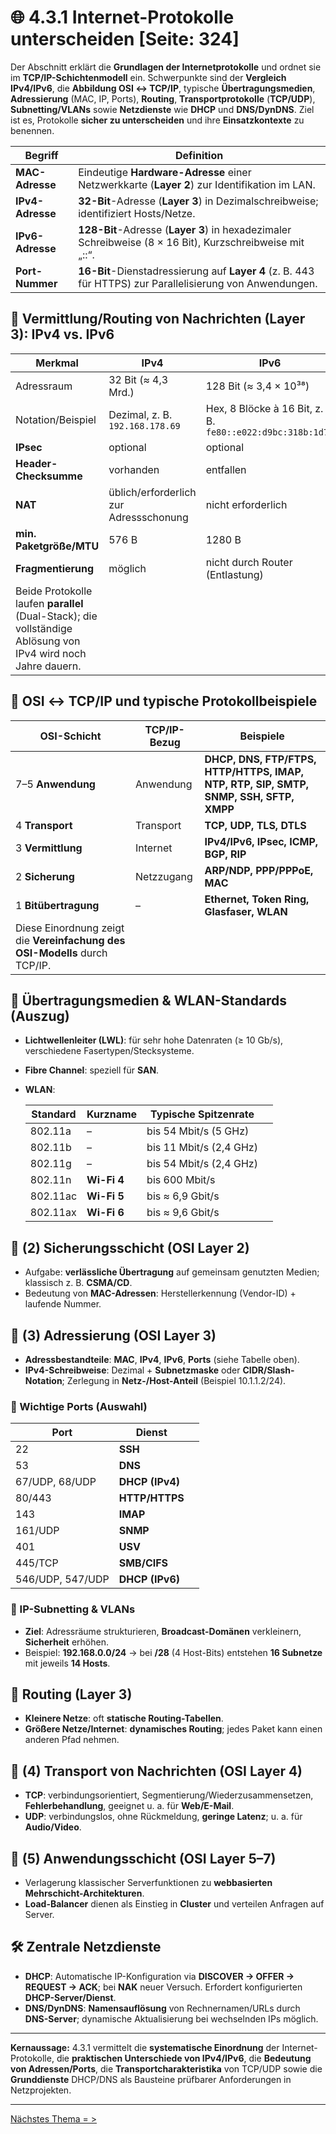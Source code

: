 # 🌐 4.3.1 Internet-Protokolle unterscheiden [Seite: 324]

Der Abschnitt erklärt die **Grundlagen der Internetprotokolle** und ordnet sie im **TCP/IP-Schichtenmodell** ein. Schwerpunkte sind der **Vergleich IPv4/IPv6**, die **Abbildung OSI ↔ TCP/IP**, typische **Übertragungsmedien**, **Adressierung** (MAC, IP, Ports), **Routing**, **Transportprotokolle** (**TCP/UDP**), **Subnetting/VLANs** sowie **Netzdienste** wie **DHCP** und **DNS/DynDNS**. Ziel ist es, Protokolle **sicher zu unterscheiden** und ihre **Einsatzkontexte** zu benennen. 

| Begriff          | Definition                                                                                                 |
| ---------------- | ---------------------------------------------------------------------------------------------------------- |
| **MAC-Adresse**  | Eindeutige **Hardware-Adresse** einer Netzwerkkarte (**Layer 2**) zur Identifikation im LAN.               |
| **IPv4-Adresse** | **32-Bit**-Adresse (**Layer 3**) in Dezimalschreibweise; identifiziert Hosts/Netze.                        |
| **IPv6-Adresse** | **128-Bit**-Adresse (**Layer 3**) in hexadezimaler Schreibweise (8 × 16 Bit), Kurzschreibweise mit „::“.   |
| **Port-Nummer**  | **16-Bit**-Dienstadressierung auf **Layer 4** (z. B. 443 für HTTPS) zur Parallelisierung von Anwendungen.  |

## 🧭 Vermittlung/Routing von Nachrichten (Layer 3): IPv4 vs. IPv6

| Merkmal                                                                                                        | **IPv4**                               | **IPv6**                                                  |
| -------------------------------------------------------------------------------------------------------------- | -------------------------------------- | --------------------------------------------------------- |
| Adressraum                                                                                                     | 32 Bit (≈ 4,3 Mrd.)                    | 128 Bit (≈ 3,4 × 10³⁸)                                    |
| Notation/Beispiel                                                                                              | Dezimal, z. B. `192.168.178.69`        | Hex, 8 Blöcke à 16 Bit, z. B. `fe80::e022:d9bc:318b:1d7a` |
| **IPsec**                                                                                                      | optional                               | optional                                                  |
| **Header-Checksumme**                                                                                          | vorhanden                              | entfallen                                                 |
| **NAT**                                                                                                        | üblich/erforderlich zur Adressschonung | nicht erforderlich                                        |
| **min. Paketgröße/MTU**                                                                                        | 576 B                                  | 1280 B                                                    |
| **Fragmentierung**                                                                                             | möglich                                | nicht durch Router (Entlastung)                           |
| Beide Protokolle laufen **parallel** (Dual-Stack); die vollständige Ablösung von IPv4 wird noch Jahre dauern.  |                                        |                                                           |

## 🧱 OSI ↔ TCP/IP und typische Protokollbeispiele

| **OSI-Schicht**                                                             | **TCP/IP-Bezug** | **Beispiele**                                                                         |
| --------------------------------------------------------------------------- | ---------------- | ------------------------------------------------------------------------------------- |
| 7–5 **Anwendung**                                                           | Anwendung        | **DHCP, DNS, FTP/FTPS, HTTP/HTTPS, IMAP, NTP, RTP, SIP, SMTP, SNMP, SSH, SFTP, XMPP** |
| 4 **Transport**                                                             | Transport        | **TCP, UDP, TLS, DTLS**                                                               |
| 3 **Vermittlung**                                                           | Internet         | **IPv4/IPv6, IPsec, ICMP, BGP, RIP**                                                  |
| 2 **Sicherung**                                                             | Netzzugang       | **ARP/NDP, PPP/PPPoE, MAC**                                                           |
| 1 **Bitübertragung**                                                        | –                | **Ethernet, Token Ring, Glasfaser, WLAN**                                             |
| Diese Einordnung zeigt die **Vereinfachung des OSI-Modells** durch TCP/IP.  |                  |                                                                                       |

## 📡 Übertragungsmedien & WLAN-Standards (Auszug)

* **Lichtwellenleiter (LWL)**: für sehr hohe Datenraten (≥ 10 Gb/s), verschiedene Fasertypen/Stecksysteme.
* **Fibre Channel**: speziell für **SAN**.
* **WLAN**:

  | Standard | Kurzname    | Typische Spitzenrate    |   |
  | -------- | ----------- | ----------------------- | - |
  | 802.11a  | –           | bis 54 Mbit/s (5 GHz)   |   |
  | 802.11b  | –           | bis 11 Mbit/s (2,4 GHz) |   |
  | 802.11g  | –           | bis 54 Mbit/s (2,4 GHz) |   |
  | 802.11n  | **Wi-Fi 4** | bis 600 Mbit/s          |   |
  | 802.11ac | **Wi-Fi 5** | bis ≈ 6,9 Gbit/s        |   |
  | 802.11ax | **Wi-Fi 6** | bis ≈ 9,6 Gbit/s        |   |

## 🧩 (2) Sicherungsschicht (OSI Layer 2)

* Aufgabe: **verlässliche Übertragung** auf gemeinsam genutzten Medien; klassisch z. B. **CSMA/CD**.
* Bedeutung von **MAC-Adressen**: Herstellerkennung (Vendor-ID) + laufende Nummer.

## 🧭 (3) Adressierung (OSI Layer 3)

* **Adressbestandteile**: **MAC**, **IPv4**, **IPv6**, **Ports** (siehe Tabelle oben).
* **IPv4-Schreibweise**: Dezimal + **Subnetzmaske** oder **CIDR/Slash-Notation**; Zerlegung in **Netz-/Host-Anteil** (Beispiel 10.1.1.2/24). 

### 🔌 Wichtige Ports (Auswahl)

| **Port**         | **Dienst**      |   |
| ---------------- | --------------- | - |
| 22               | **SSH**         |   |
| 53               | **DNS**         |   |
| 67/UDP, 68/UDP   | **DHCP (IPv4)** |   |
| 80/443           | **HTTP/HTTPS**  |   |
| 143              | **IMAP**        |   |
| 161/UDP          | **SNMP**        |   |
| 401              | **USV**         |   |
| 445/TCP          | **SMB/CIFS**    |   |
| 546/UDP, 547/UDP | **DHCP (IPv6)** |   |

### 🧷 IP-Subnetting & **VLANs**

* **Ziel**: Adressräume strukturieren, **Broadcast-Domänen** verkleinern, **Sicherheit** erhöhen.
* Beispiel: **192.168.0.0/24** → bei **/28** (4 Host-Bits) entstehen **16 Subnetze** mit jeweils **14 Hosts**. 

## 🚚 Routing (Layer 3)

* **Kleinere Netze**: oft **statische Routing-Tabellen**.
* **Größere Netze/Internet**: **dynamisches Routing**; jedes Paket kann einen anderen Pfad nehmen. 

## 🔄 (4) Transport von Nachrichten (OSI Layer 4)

* **TCP**: verbindungsorientiert, Segmentierung/Wiederzusammensetzen, **Fehlerbehandlung**, geeignet u. a. für **Web/E-Mail**.
* **UDP**: verbindungslos, ohne Rückmeldung, **geringe Latenz**; u. a. für **Audio/Video**. 

## 🧰 (5) Anwendungsschicht (OSI Layer 5–7)

* Verlagerung klassischer Serverfunktionen zu **webbasierten Mehrschicht-Architekturen**.
* **Load-Balancer** dienen als Einstieg in **Cluster** und verteilen Anfragen auf Server. 

## 🛠️ Zentrale Netzdienste

* **DHCP**: Automatische IP-Konfiguration via **DISCOVER → OFFER → REQUEST → ACK**; bei **NAK** neuer Versuch. Erfordert konfigurierten **DHCP-Server/Dienst**.
* **DNS/DynDNS**: **Namensauflösung** von Rechnernamen/URLs durch **DNS-Server**; dynamische Aktualisierung bei wechselnden IPs möglich. 

---

**Kernaussage:** 4.3.1 vermittelt die **systematische Einordnung** der Internet-Protokolle, die **praktischen Unterschiede von IPv4/IPv6**, die **Bedeutung von Adressen/Ports**, die **Transportcharakteristika** von TCP/UDP sowie die **Grunddienste** DHCP/DNS als Bausteine prüfbarer Anforderungen in Netzprojekten. 


--- 

[Nächstes Thema = > ](./4.3.2_Netzwerkkomponenten_unterscheiden.md)